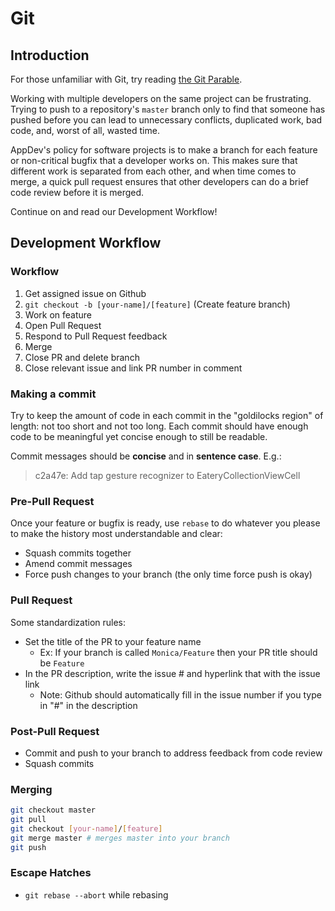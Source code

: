 # Git

## Introduction

For those unfamiliar with Git, try reading [the Git Parable](http://tom.preston-werner.com/2009/05/19/the-git-parable.html).

Working with multiple developers on the same project can be frustrating. Trying to push to a repository's `master` branch only to find that someone has pushed before you can lead to unnecessary conflicts, duplicated work, bad code, and, worst of all, wasted time.

AppDev's policy for software projects is to make a branch for each feature or non-critical bugfix that a developer works on. This makes sure that different work is separated from each other, and when time comes to merge, a quick pull request ensures that other developers can do a brief code review before it is merged.

Continue on and read our Development Workflow!

## Development Workflow

### Workflow

1. Get assigned issue on Github
2. `git checkout -b [your-name]/[feature]` \(Create feature branch\)
3. Work on feature
4. Open Pull Request
5. Respond to Pull Request feedback
6. Merge
7. Close PR and delete branch
8. Close relevant issue and link PR number in comment

### Making a commit

Try to keep the amount of code in each commit in the "goldilocks region" of length: not too short and not too long. Each commit should have enough code to be meaningful yet concise enough to still be readable.

Commit messages should be **concise** and in **sentence case**. E.g.:

> c2a47e: Add tap gesture recognizer to EateryCollectionViewCell

### Pre-Pull Request

Once your feature or bugfix is ready, use `rebase` to do whatever you please to make the history most understandable and clear:

* Squash commits together
* Amend commit messages
* Force push changes to your branch \(the only time force push is okay\)

### Pull Request

Some standardization rules:

* Set the title of the PR to your feature name
  * Ex: If your branch is called `Monica/Feature` then your PR title should be `Feature`
* In the PR description, write the issue \# and hyperlink that with the issue link
  * Note: Github should automatically fill in the issue number if you type in "\#" in the description

### Post-Pull Request

* Commit and push to your branch to address feedback from code review
* Squash commits

### Merging

```bash
git checkout master
git pull
git checkout [your-name]/[feature]
git merge master # merges master into your branch
git push
```

### Escape Hatches

* `git rebase --abort` while rebasing

